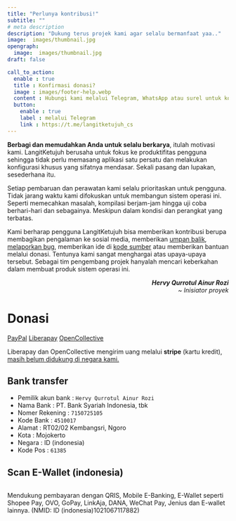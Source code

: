 ```yaml
---
title: "Perlunya kontribusi!"
subtitle: ""
# meta description
description: "Dukung terus projek kami agar selalu bermanfaat yaa.."
image:  images/thumbnail.jpg
opengraph:
  image:  images/thumbnail.jpg
draft: false

call_to_action:
  enable : true
  title : Konfirmasi donasi?
  image : images/footer-help.webp
  content : Hubungi kami melalui Telegram, WhatsApp atau surel untuk konfirmasi.
  button:
    enable : true
    label : melalui Telegram
    link : https://t.me/langitketujuh_cs
---
```


**Berbagi dan memudahkan Anda untuk selalu berkarya**, itulah motivasi kami. LangitKetujuh berusaha untuk fokus ke produktifitas pengguna sehingga tidak perlu memasang aplikasi satu persatu dan melakukan konfigurasi khusus yang sifatnya mendasar. Sekali pasang dan lupakan, sesederhana itu.

Setiap pembaruan dan perawatan kami selalu prioritaskan untuk pengguna. Tidak jarang waktu kami difokuskan untuk membangun sistem operasi ini. Seperti memecahkan masalah, kompilasi berjam-jam hingga uji coba berhari-hari dan sebagainya. Meskipun dalam kondisi dan perangkat yang terbatas.

Kami berharap pengguna LangitKetujuh bisa memberikan kontribusi berupa membagikan pengalaman ke sosial media, memberikan  [umpan balik](/feedback), [melaporkan bug](/let-us-know), memberikan ide di [kode sumber](https://gitlab.com/langitketujuh) atau memberikan bantuan melalui donasi. Tentunya kami sangat menghargai atas upaya-upaya tersebut. Sebagai tim pengembang projek hanyalah mencari keberkahan dalam membuat produk sistem operasi ini.

<div style="text-align: right"><b><i>Hervy Qurrotul Ainur Rozi</b></i></div>
<div style="text-align: right"><i>~ Inisiator proyek</i></div>

# Donasi


<div class="row text-md-left">
  <div class="col-lg-12">
    <a href="https://www.paypal.com/paypalme/hervyqa" target="_blank" class="btn btn-lg btn-outline-primary">PayPal</a>
    <a href="https://liberapay.com/langitketujuh" target="_blank" class="btn btn-lg btn-outline-primary disabled">Liberapay</a>
    <a href="https://opencollective.com/langitketujuh" target="_blank" class="btn btn-lg btn-outline-primary disabled">OpenCollective</a>
    <p>Liberapay dan OpenCollective mengirim uang melalui <b>stripe</b> (kartu kredit), <a href="https://support.stripe.com/questions/requirements-to-open-a-stripe-account-in-indonesia">masih belum didukung di negara kami.</a>
    </p>
  </div>
</div>

## Bank transfer

- Pemilik akun bank   : `Hervy Qurrotul Ainur Rozi`
- Nama Bank           : PT. Bank Syariah Indonesia, tbk
- Nomer Rekening      : `7150725105`
- Kode Bank           : `4510017`
- Alamat              : RT02/02 Kembangsri, Ngoro
- Kota                : Mojokerto
- Negara              : ID (indonesia)
- Kode Pos            : `61385`

## Scan E-Wallet (indonesia)

<div class="row text-md-left">
  <div class="col-lg-5">
    <img src="/images/qrcode-qris.webp" alt="" class="img-fluid">
  </div>
  <div class="col-lg-7">
    <p class="mb-4">Mendukung pembayaran dengan QRIS, Mobile E-Banking, E-Wallet seperti Shopee Pay, OVO, GoPay, LinkAja, DANA, WeChat Pay, Jenius dan E-wallet lainnya. (NMID: ID (indonesia)1021067117882)</p>
  </div>
</div>
